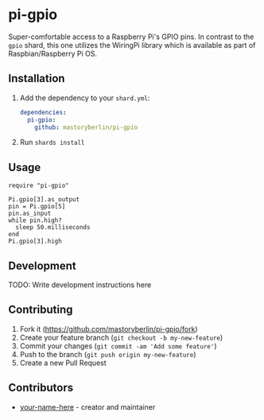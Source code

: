 # pi-gpio

Super-comfortable access to a Raspberry Pi's GPIO pins.
In contrast to the `gpio` shard, this one utilizes the WiringPi library
which is available as part of Raspbian/Raspberry Pi OS.

## Installation

1. Add the dependency to your `shard.yml`:

   ```yaml
   dependencies:
     pi-gpio:
       github: mastoryberlin/pi-gpio
   ```

2. Run `shards install`

## Usage

```crystal
require "pi-gpio"

Pi.gpio[3].as_output
pin = Pi.gpio[5]
pin.as_input
while pin.high?
  sleep 50.milliseconds
end
Pi.gpio[3].high
```

## Development

TODO: Write development instructions here

## Contributing

1. Fork it (<https://github.com/mastoryberlin/pi-gpio/fork>)
2. Create your feature branch (`git checkout -b my-new-feature`)
3. Commit your changes (`git commit -am 'Add some feature'`)
4. Push to the branch (`git push origin my-new-feature`)
5. Create a new Pull Request

## Contributors

- [your-name-here](https://github.com/mastoryberlin) - creator and maintainer

